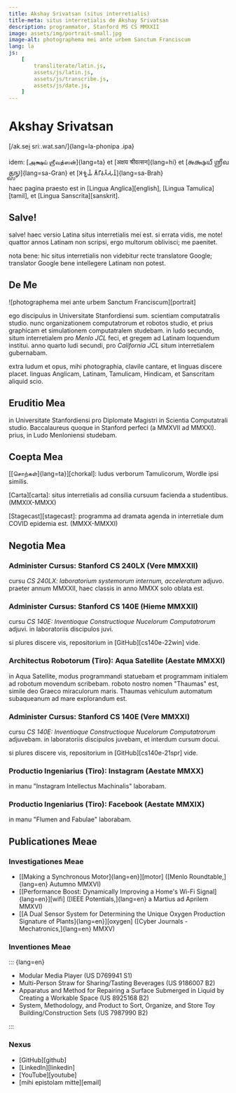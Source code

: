 ```yaml
---
title: Akshay Srivatsan (situs interretialis)
title-meta: situs interretialis de Akshay Srivatsan
description: programmator, Stanford MS CS MMXXII
image: assets/img/portrait-small.jpg
image-alt: photographema mei ante urbem Sanctum Franciscum
lang: la
js:
    [
        transliterate/latin.js,
        assets/js/latin.js,
        assets/js/transcribe.js,
        assets/js/date.js,
    ]
---
```


# Akshay Srivatsan

[/ak.sei̯ sriː.wat.san/]{lang=la-phonipa .ipa}

idem: [அக்ஷய் ஶ்ரீவத்ஸன்]{lang=ta} et [अक्षय श्रीवत्सन]{lang=hi} et [𑌅𑌕𑍍𑌷𑌯𑍍
𑌶𑍍𑌰𑍀𑌵𑌤𑍍𑌸𑌨𑍍]{lang=sa-Gran} et [𑀅𑀓𑁆𑀱𑀬𑁆 𑀰𑁆𑀭𑀻𑀯𑀢𑁆𑀲𑀦𑁆]{lang=sa-Brah}

haec pagina praesto est in [Lingua Anglica][english], [Lingua Tamulica][tamil],
et [Lingua Sanscrita][sanskrit].

## Salve!

<script>
  document.write(`<b>hodie est:</b> ${hodie()} (${hodieBreve()})`);
</script>

salve! haec versio Latina situs interretialis mei est. si errata vidis, me note!
quattor annos Latinam non scripsi, ergo multorum oblivisci; me paenitet.

nota bene: hic situs interretialis non videbitur recte translatore Google;
translator Google bene intellegere Latinam non potest.

<div id="font" style="display:none">
<label for="change_font">**speciem litterarum elige:**</label>
<select name="change_font" id="change_font" onchange="changeFont(this.value)">
    <option value="capitals">capitales quadratae</option>
    <option value="uncials">capitales unciales</option>
    <option value="italics">capitales italica</option>
</select>
</div>

## De Me

![photographema mei ante urbem Sanctum
Franciscum][portrait]

ego discipulus in Universitate Stanfordiensi sum. scientiam computatralis
studio. nunc organizationem computatrorum et robotos studio, et prius graphicam
et simulationem computatralem studebam. in ludo secundo, situm interretialem pro
_Menlo JCL_ feci, et gregem ad Latinam loquendum institui. anno quarto ludi
secundi, pro _California JCL_ situm interretialem gubernabam.

extra ludum et opus, mihi photographia, clavile cantare, et linguas discere
placet. linguas Anglicam, Latinam, Tamulicam, Hindicam, et Sanscritam aliquid
scio.

## Eruditio Mea

in Universitate Stanfordiensi pro Diplomate Magistri in Scientia Computatrali
studio. Baccalaureus quoque in Stanford perfeci (a MMXVII ad MMXXI). prius, in
Ludo Menloniensi studebam.

## Coepta Mea

[[சொற்கள்]{lang=ta}][chorkal]: ludus verborum Tamulicorum, Wordle ipsi similis.

[Carta][carta]: situs interretialis ad consilia cursuum facienda a studentibus.
(MMXIX-MMXX)

[Stagecast][stagecast]: programma ad dramata agenda in interretiale dum COVID
epidemia est. (MMXX-MMXXI)

## Negotia Mea

### Administer Cursus: Stanford CS 240LX (Vere MMXXII)

cursu _CS 240LX: laboratorium systemorum internum, acceleratum_ adjuvo. praeter
annum MMXXII, haec classis in anno MMXX solo oblata est.

### Administer Cursus: Stanford CS 140E (Hieme MMXXII)

cursu _CS 140E: Inventioque Constructioque Nucelorum Computatrorum_ adjuvi. in
laboratoriis discipulos juvi.

si plures discere vis, repositorium in [GitHub][cs140e-22win] vide.

### Architectus Robotorum (Tiro): Aqua Satellite (Aestate MMXXI)

in Aqua Satellite, modus programmandi statuebam et programmam initialem ad
robotum movendum scribebam. roboto nostro nomen "Thaumas" est, simile deo Graeco
miraculorum maris. Thaumas vehiculum automatum subaqueanum ad mare explorandum
est.

### Administer Cursus: Stanford CS 140E (Vere MMXXI)

cursu _CS 140E: Inventioque Constructioque Nucelorum Computatrorum_ adjuvebam.
in laboratoriis discipulos juvebam, et interdum cursum docui.

si plures discere vis, repositorium in [GitHub][cs140e-21spr] vide.

### Productio Ingeniarius (Tiro): Instagram (Aestate MMXX)

in manu "Instagram Intellectus Machinalis" laborabam.

### Productio Ingeniarius (Tiro): Facebook (Aestate MMXIX)

in manu "Flumen and Fabulae" laborabam.

## Publicationes Meae

### Investigationes Meae

-   [[Making a Synchronous Motor]{lang=en}][motor] ([Menlo Roundtable,]{lang=en}
    Autumno MMXVI)
-   [[Performance Boost: Dynamically Improving a Home's Wi-Fi
    Signal]{lang=en}][wifi] ([IEEE Potentials,]{lang=en} a Martius ad Aprilem
    MMXVI)
-   [[A Dual Sensor System for Determining the Unique Oxygen Production
    Signature of Plants]{lang=en}][oxygen] ([Cyber Journals -
    Mechatronics,]{lang=en} MMXV)

### Inventiones Meae

::: {lang=en}

-   Modular Media Player (US D769941 S1)
-   Multi-Person Straw for Sharing/Tasting Beverages (US 9186007 B2)
-   Apparatus and Method for Repairing a Surface Submerged in Liquid by Creating
    a Workable Space (US 8925168 B2)
-   System, Methodology, and Product to Sort, Organize, and Store Toy
    Building/Construction Sets (US 7987990 B2)

:::

### Nexus

-   [GitHub][github]
-   [LinkedIn][linkedin]
-   [YouTube][youtube]
-   [mihi epistolam mitte][email]

<script>
font.style.display = "block";

changeFont(window.location.search);
</script>
